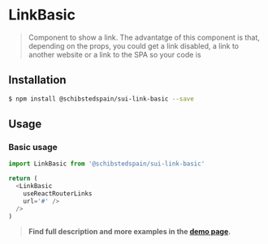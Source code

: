 # LinkBasic

> Component to show a link. The advantatge of this component is that, depending on the props, you could get a link disabled, a link to another website or a link to the SPA so your code is

<!-- ![](./assets/preview.png) -->

## Installation

```sh
$ npm install @schibstedspain/sui-link-basic --save
```

## Usage

### Basic usage
```js
import LinkBasic from '@schibstedspain/sui-link-basic'

return (
  <LinkBasic
    useReactRouterLinks
    url='#' />
  />
)
```

> **Find full description and more examples in the [demo page](#).**
